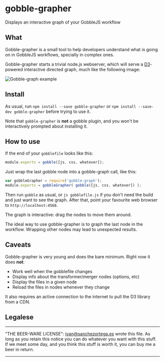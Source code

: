 # gobble-grapher
Displays an interactive graph of your GobbleJS workflow


## What

Gobble-grapher is a small tool to help developers understand what is going on in GobbleJS workflows, specially in complex ones.

Gobble-grapher starts a trivial node.js webserver, which will serve a [D3](http://d3js.org/)-powered interactive directed graph, much like the following image:

![Gobble-graph example](https://pbs.twimg.com/media/CVJ2zQaU8AAfhnT.png:large)


## Install

As usual, run `npm install --save gobble-grapher` or `npm install --save-dev gobble-grapher` before trying to use it.

Note that `gobble-grapher` is **not** a gobble plugin, and you won't be interactively prompted about installing it.



## How to use

If the end of your `gobblefile` looks like this:

```js
module.exports = gobble([js, css, whatever]);
```

Just wrap the last gobble node into a gobble-graph call, like this:

```js
var gobbleGrapher = require('gobble-graph');
module.exports = gobbleGrapher( gobble([js, css, whatever]) );

```

Then run `gobble` as usual, or `js gobblefile.js` if you don't need the build and just want to see the graph. After that, point your favourite web browser to `http://localhost:4568`.

The graph is interactive: drag the nodes to move them around.

The ideal way to use gobble-grapher is to graph the last node in the workflow. Wrapping other nodes may lead to unexpected results.


## Caveats

Gobble-grapher is very young and does the bare minimum. Right now it does **not**:

* Work well when the gobblefile changes
* Display info about the transformer/merger nodes (options, etc)
* Display the files in a given node
* Reload the files in nodes whenever they change

It also requires an active connection to the internet to pull the D3 library from a CDN.

## Legalese

---

"THE BEER-WARE LICENSE":
<ivan@sanchezortega.es> wrote this file. As long as you retain this notice you
can do whatever you want with this stuff. If we meet some day, and you think
this stuff is worth it, you can buy me a beer in return.

---
